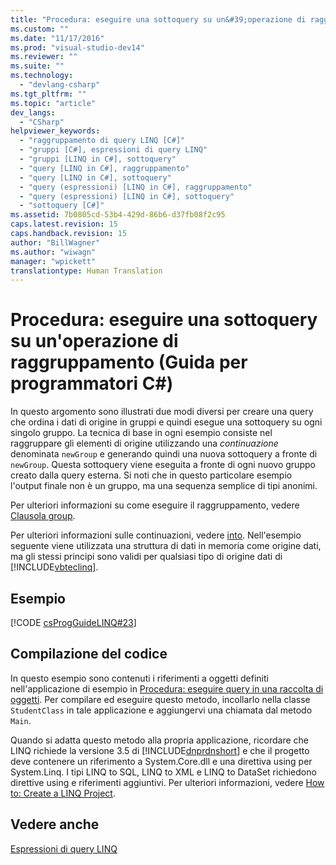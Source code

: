 ```yaml
---
title: "Procedura: eseguire una sottoquery su un&#39;operazione di raggruppamento (Guida per programmatori C#) | Microsoft Docs"
ms.custom: ""
ms.date: "11/17/2016"
ms.prod: "visual-studio-dev14"
ms.reviewer: ""
ms.suite: ""
ms.technology: 
  - "devlang-csharp"
ms.tgt_pltfrm: ""
ms.topic: "article"
dev_langs: 
  - "CSharp"
helpviewer_keywords: 
  - "raggruppamento di query LINQ [C#]"
  - "gruppi [C#], espressioni di query LINQ"
  - "gruppi [LINQ in C#], sottoquery"
  - "query [LINQ in C#], raggruppamento"
  - "query [LINQ in C#], sottoquery"
  - "query (espressioni) [LINQ in C#], raggruppamento"
  - "query (espressioni) [LINQ in C#], sottoquery"
  - "sottoquery [C#]"
ms.assetid: 7b0805cd-53b4-429d-86b6-d37fb08f2c95
caps.latest.revision: 15
caps.handback.revision: 15
author: "BillWagner"
ms.author: "wiwagn"
manager: "wpickett"
translationtype: Human Translation
---
```

# Procedura: eseguire una sottoquery su un&#39;operazione di raggruppamento (Guida per programmatori C#)
In questo argomento sono illustrati due modi diversi per creare una query che ordina i dati di origine in gruppi e quindi esegue una sottoquery su ogni singolo gruppo.  La tecnica di base in ogni esempio consiste nel raggruppare gli elementi di origine utilizzando una *continuazione* denominata `newGroup` e generando quindi una nuova sottoquery a fronte di `newGroup`.  Questa sottoquery viene eseguita a fronte di ogni nuovo gruppo creato dalla query esterna.  Si noti che in questo particolare esempio l'output finale non è un gruppo, ma una sequenza semplice di tipi anonimi.  
  
 Per ulteriori informazioni su come eseguire il raggruppamento, vedere [Clausola group](../../../csharp/language-reference/keywords/group-clause.md).  
  
 Per ulteriori informazioni sulle continuazioni, vedere [into](../../../csharp/language-reference/keywords/into.md).  Nell'esempio seguente viene utilizzata una struttura di dati in memoria come origine dati, ma gli stessi principi sono validi per qualsiasi tipo di origine dati di [!INCLUDE[vbteclinq](../../../csharp/includes/vbteclinq_md.md)].  
  
## Esempio  
 [!CODE [csProgGuideLINQ#23](../CodeSnippet/VS_Snippets_VBCSharp/csProgGuideLINQ#23)]  
  
## Compilazione del codice  
 In questo esempio sono contenuti i riferimenti a oggetti definiti nell'applicazione di esempio in [Procedura: eseguire query in una raccolta di oggetti](../../../csharp/programming-guide/linq-query-expressions/how-to-query-a-collection-of-objects.md).  Per compilare ed eseguire questo metodo, incollarlo nella classe `StudentClass` in tale applicazione e aggiungervi una chiamata dal metodo `Main`.  
  
 Quando si adatta questo metodo alla propria applicazione, ricordare che LINQ richiede la versione 3.5 di [!INCLUDE[dnprdnshort](../../../csharp/getting-started/includes/dnprdnshort_md.md)] e che il progetto deve contenere un riferimento a System.Core.dll e una direttiva using per System.Linq.  I tipi LINQ to SQL, LINQ to XML e LINQ to DataSet richiedono direttive using e riferimenti aggiuntivi.  Per ulteriori informazioni, vedere [How to: Create a LINQ Project](../Topic/How%20to:%20Create%20a%20LINQ%20Project.md).  
  
## Vedere anche  
 [Espressioni di query LINQ](../../../csharp/programming-guide/linq-query-expressions/index.md)